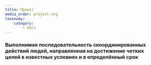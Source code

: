 ```yaml
---
title: Проект
media_order: project.svg
taxonomy:
    category:
        - docs
---
```


### Выполнимая последовательность скоординированных действий людей, направленная на достижение четких целей в известных условиях и в определённый срок
